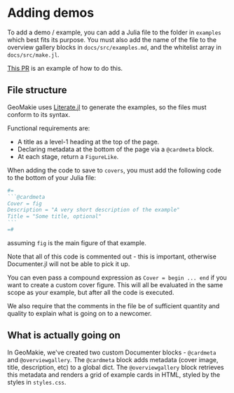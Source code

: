 # Adding demos

To add a demo / example, you can add a Julia file to the folder in `examples` which best fits its purpose.  You must also add the name of the file to the overview gallery blocks in `docs/src/examples.md`, and the whitelist array in `docs/src/make.jl`.  

[This PR](https://github.com/MakieOrg/GeoMakie.jl/pull/246) is an example of how to do this.

## File structure

GeoMakie uses [Literate.jl](https://github.com/fredrikekre/Literate.jl) to generate the examples, so the files must conform to its syntax.

Functional requirements are:
- A title as a level-1 heading at the top of the page.
- Declaring metadata at the bottom of the page via a `@cardmeta` block.
- At each stage, return a `FigureLike`.


When adding the code to save to `covers`, you must add the following code to the bottom of your Julia file:
````julia
#=
```@cardmeta
Cover = fig
Description = "A very short description of the example"
Title = "Some title, optional"
```
=#
````
assuming `fig` is the main figure of that example.

Note that all of this code is commented out - this is important, otherwise Documenter.jl will not be able to pick it up.

You can even pass a compound expression as `Cover = begin ... end` if you want to create a custom cover figure.  This will all be evaluated in the same scope as your example, but after all the code is executed.

We also require that the comments in the file be of sufficient quantity and quality to explain what is going on to a newcomer.

## What is actually going on 

In GeoMakie, we've created two custom Documenter blocks - `@cardmeta` and `@overviewgallery`.  The `@cardmeta` block adds metadata (cover image, title, description, etc) to a global dict.
The `@overviewgallery` block retrieves this metadata and renders a grid of example cards in HTML, styled by the styles in `styles.css`.  
